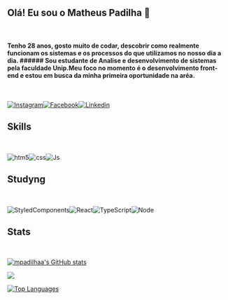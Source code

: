 ## Olá! Eu sou o Matheus Padilha 👋

<br/>

#### Tenho 28 anos, gosto muito de codar, descobrir como realmente funcionam os sistemas e os processos do que utilizamos no nosso dia a dia. ###### Sou estudante de Analise e desenvolvimento de sistemas pela faculdade Unip.Meu foco no momento é o desenvolvimento front-end e estou em busca da minha primeira oportunidade na aréa.
<br/>


[![Instagram](https://img.shields.io/badge/Instagram-E4405F?style=for-the-badge&logo=instagram&logoColor=white)](https://www.instagram.com/mpadillhaa/)[![Facebook](https://img.shields.io/badge/Facebook-1877F2?style=for-the-badge&logo=facebook&logoColor=white)](https://www.facebook.com/profile.php?id=100007733476619)[![Linkedin](https://img.shields.io/badge/LinkedIn-0077B5?style=for-the-badge&logo=linkedin&logoColor=white)](https://www.linkedin.com/in/matheus-padilha-07a098273/)


## Skills
<br/>

![htm5](https://img.shields.io/badge/HTML5-E34F26?style=for-the-badge&logo=html5&logoColor=white)![css](https://img.shields.io/badge/CSS3-1572B6?style=for-the-badge&logo=css3&logoColor=white)![Js](https://img.shields.io/badge/JavaScript-F7DF1E?style=for-the-badge&logo=javascript&logoColor=black)

## Studyng
<br/>

![StyledComponents](https://img.shields.io/badge/styled--components-DB7093?style=for-the-badge&logo=styled-components&logoColor=white)![React](https://img.shields.io/badge/React-20232A?style=for-the-badge&logo=react&logoColor=61DAFB)![TypeScript](https://img.shields.io/badge/TypeScript-007ACC?style=for-the-badge&logo=typescript&logoColor=white)![Node](https://img.shields.io/badge/Node.js-43853D?style=for-the-badge&logo=node.js&logoColor=white)

## Stats
<br/>

<a href="http://www.github.com/mpadilhaa"><img src="https://github-readme-stats-peguimasid.vercel.app/api?username=mpadilhaa&show_icons=true&hide=&count_private=true&title_color=3382ed&text_color=ffffff&icon_color=3382ed&bg_color=171717&hide_border=true&show_icons=true" alt="mpadilhaa's GitHub stats" /></a>

<a href="http://www.github.com/mpadilhaa"><img src="https://github-readme-streak-stats.herokuapp.com/?user=mpadilhaa&stroke=ffffff&background=171717&ring=3382ed&fire=3382ed&currStreakNum=ffffff&currStreakLabel=3382ed&sideNums=ffffff&sideLabels=ffffff&dates=ffffff&hide_border=true" /></a>


<a href="https://github.com/mpadilhaa" align="left"><img src="https://github-readme-stats-peguimasid.vercel.app/api/top-langs/?username=mpadilhaa&layout=compact&title_color=3382ed&objective-c,html&text_color=ffffff&icon_color=3382ed&bg_color=171717&hide_border=true&locale=en&custom_title=Top%20%Languages" alt="Top Languages" /></a>
